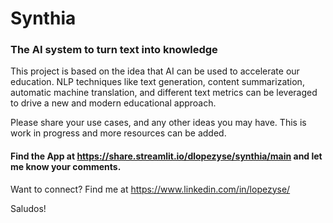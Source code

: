 # Synthia
### The AI system to turn text into knowledge

This project is based on the idea that AI can be used to accelerate our education.
NLP techniques like text generation, content summarization, automatic machine translation, 
and different text metrics can be leveraged to drive a new and modern educational approach.

Please share your use cases, and any other ideas you may have.
This is work in progress and more resources can be added.
#### Find the App at https://share.streamlit.io/dlopezyse/synthia/main and let me know your comments.

Want to connect? Find me at https://www.linkedin.com/in/lopezyse/

Saludos!
